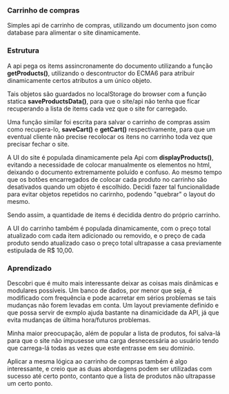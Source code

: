### Carrinho de compras

Simples api de carrinho de compras, utilizando um documento json como database para alimentar o site dinamicamente.


### Estrutura

A api pega os items assincronamente do documento utilizando a função **getProducts()**, utilizando o descontructor do ECMA6 para atribuir dinamicamente certos atributos a um único objeto.

Tais objetos são guardados no localStorage do browser com a função statica **saveProductsData()**, para que o site/api não tenha que ficar recuperando a lista de items cada vez que o site for carregado.
    
Uma função similar foi escrita para salvar o carrinho de compras assim como recupera-lo, **saveCart()** e **getCart()** respectivamente, para que um eventual cliente não precise recolocar os itens no carrinho toda vez que precisar fechar o site.

A UI do site é populada dinamicamente pela Api com **displayProducts()**, evitando a necessidade de colocar manualmente os elementos no html, deixando o documento extremamente poluído e confuso. Ao mesmo tempo que os botões encarregados de colocar cada produto no carrinho são desativados quando um objeto é escolhido. Decidi fazer tal funcionalidade para evitar objetos repetidos no carirnho, podendo "quebrar" o layout do mesmo.

Sendo assim, a quantidade de items é decidida dentro do próprio carrinho.

A UI do carrinho também é populada dinamicamente, com o preço total atualizado com cada item adicionado ou removido, e o preço de cada produto sendo atualizado caso o preço total ultrapasse a casa previamente estipulada de R$ 10,00.

### Aprendizado

Descobri que é muito mais interessante deixar as coisas mais dinâmicas e modulares possíveis. Um banco de dados, por menor que seja, é modificado com frequência e pode acarretar em sérios problemas se tais mudanças não forem levadas em conta. Um layout previamente definido e que possa servir de exmplo ajuda bastante na dinamicidade da API, já que evita mudanças de última hora/futuros problemas.

Minha maior preocupação, além de popular a lista de produtos, foi salva-lá para que o site não impusesse uma carga desnecessária ao usuário tendo que carrega-lá todas as vezes que este entrasse em seu dominio. 
    
Aplicar a mesma lógica ao carrinho de compras também é algo interessante, e creio que as duas abordagens podem ser utilizadas com sucesso até certo ponto, contanto que a lista de produtos não ultrapasse um certo ponto.